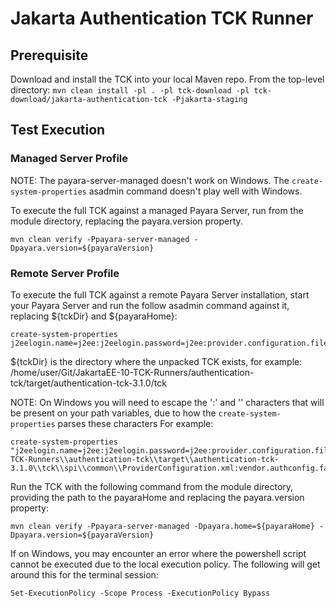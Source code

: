# Jakarta Authentication TCK Runner

## Prerequisite

Download and install the TCK into your local Maven repo.
From the top-level directory: `mvn clean install -pl . -pl tck-download -pl tck-download/jakarta-authentication-tck -Pjakarta-staging`

## Test Execution

### Managed Server Profile
NOTE: The payara-server-managed doesn't work on Windows. 
The `create-system-properties` asadmin command doesn't play well with Windows.

To execute the full TCK against a managed Payara Server, run from the module directory, replacing the payara.version property.

```
mvn clean verify -Ppayara-server-managed -Dpayara.version=${payaraVersion}
```

### Remote Server Profile

To execute the full TCK against a remote Payara Server installation, start your Payara Server and run the follow asadmin command against it, replacing ${tckDir} and ${payaraHome}:

```
create-system-properties j2eelogin.name=j2ee:j2eelogin.password=j2ee:provider.configuration.file=${tckDir}/spi/common/ProviderConfiguration.xml:vendor.authconfig.factory=com.sun.jaspic.config.factory.AuthConfigFileFactory:log.file.location=${payaraHome}/glassfish/domains/domain1/logs                                    
```

${tckDir} is the directory where the unpacked TCK exists, for example: /home/user/Git/JakartaEE-10-TCK-Runners/authentication-tck/target/authentication-tck-3.1.0/tck

NOTE: On Windows you will need to escape the ':' and '\' characters that will be present on your path variables, due to how the `create-system-properties` parses these characters
For example:
```
create-system-properties "j2eelogin.name=j2ee:j2eelogin.password=j2ee:provider.configuration.file=D\:\\Git\\JakartaEE10-TCK-Runners\\authentication-tck\\target\\authentication-tck-3.1.0\\tck\\spi\\common\\ProviderConfiguration.xml:vendor.authconfig.factory=com.sun.jaspic.config.factory.AuthConfigFileFactory:log.file.location=D\:\\Git\\Payara\\appserver\\distributions\\payara\\target\\stage\\payara7\\glassfish\\domains\\domain1\\logs"
```

Run the TCK with the following command from the module directory, providing the path to the payaraHome and replacing the payara.version property:
```
mvn clean verify -Ppayara-server-managed -Dpayara.home=${payaraHome} -Dpayara.version=${payaraVersion}
```

If on Windows, you may encounter an error where the powershell script cannot be executed due to the local execution policy.
The following will get around this for the terminal session:

```
Set-ExecutionPolicy -Scope Process -ExecutionPolicy Bypass
```